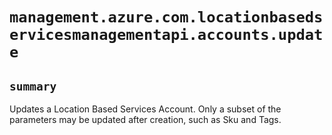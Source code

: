 # `management.azure.com.locationbasedservicesmanagementapi.accounts.update`

## `summary`
Updates a Location Based Services Account. Only a subset of the parameters may be updated after creation, such as Sku and Tags.


